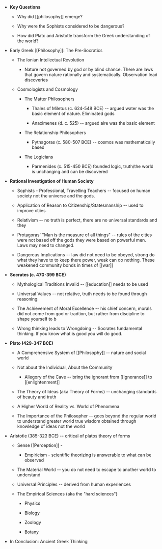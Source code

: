 -   **Key Questions**

    -   Why did [[philosophy]] emerge?

    -   Why were the Sophists considered to be dangerous?

    -   How did Plato and Aristotle transform the Greek understanding of the world?

-   Early Greek [[Philosophy]]: The Pre-Socratics

    -   The Ionian Intellectual Revolution

        -   Nature not governed by god or by blind chance. There are laws that govern nature rationally and systematically. Observation lead discoveries

    -   Cosmologists and Cosmology

        -   The Matter Philosophers

            -   Thales of Miletus (c. 624-548 BCE) -- argued water was the basic element of nature. Eliminated gods

            -   Anaximenes (d. c. 525) -- argued aire was the basic element

        -   The Relationship Philosophers

            -   Pythagoras (c. 580-507 BCE) -- cosmos was mathematically based

        -   The Logicians

            -   Parmenides (c. 515-450 BCE) founded logic, truth/the world is unchanging and can be discovered

-   **Rational Investigation of Human Society**

    -   Sophists - Professional, Travelling Teachers -- focused on human society not the universe and the gods.

    -   Application of Reason to Citizenship/Statesmanship -- used to improve ctiies

    -   Relativism -- no truth is perfect, there are no universal standards and they

    -   Protagoras' "Man is the measure of all things" -- rules of the cities were not based off the gods they were based on powerful men. Laws may need to changed.

    -   Dangerous Implications -- law did not need to be obeyed, strong do what they have to to keep there power, weak can do nothing. These weakened community bonds in times of [[war]]

-   **Socrates (c. 470-399 BCE)**

    -   Mythological Traditions Invalid -- [[education]] needs to be used

    -   Universal Values -- not relative, truth needs to be found through reasoning

    -   The Achievement of Moral Excellence -- his chief concern, morals did not come from god or tradtion, but rather from discipline to shape yourself to b

    -   Wrong thinking leads to Wrongdoing -- Socrates fundamental thinking. If you know what is good you will do good.

-   **Plato (429-347 BCE)**

    -   A Comprehensive System of [[Philosophy]] -- nature and social world

    -   Not about the Individual, About the Community

        -   Allegory of the Cave -- bring the ignorant from [[ignorance]] to [[enlightenment]]

    -   The Theory of Ideas (aka Theory of Forms) -- unchanging standards of beauty and truth

    -   A Higher World of Reality vs. World of Phenomena

    -   The Importance of the Philosopher -- goes beyond the regular world to understand greater world true wisdom obtained through knowledge of ideas not the world

-   Aristotle (385-323 BCE) -- critical of platos theory of forms

    -   Sense [[Perception]] -

        -   Empiricism - scientific theorizing is answerable to what can be observed

    -   The Material World -- you do not need to escape to another world to understand

    -   Universal Principles -- derived from human experiences

    -   The Empirical Sciences (aka the "hard sciences")

        -   Physics

        -   Biology

        -   Zoology

        -   Botany

-   In Conclusion: Ancient Greek Thinking
